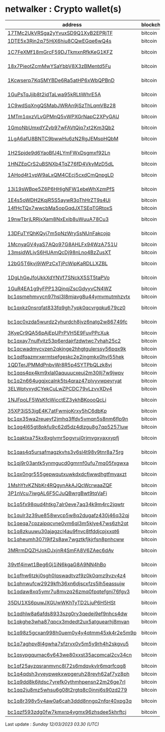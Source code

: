 # netwalker : Crypto wallet(s)

| address | blockchain | Balance |
|---|---|---|
| [17TMc2UkVRSga2yYvuxSD9Q1XyB2EPRjTF](https://www.blockchain.com/explorer/addresses/btc/17TMc2UkVRSga2yYvuxSD9Q1XyB2EPRjTF) | bitcoin | $ 9196 |
| [1DTE5x3Rjn2q75HjX6hiu8CQwEGqe6wQ4s](https://www.blockchain.com/explorer/addresses/btc/1DTE5x3Rjn2q75HjX6hiu8CQwEGqe6wQ4s) | bitcoin | $ 26688 |
| [1C7FeXMf18mGrcF59DJTkmxnRfkKeG1KFZ](https://www.blockchain.com/explorer/addresses/btc/1C7FeXMf18mGrcF59DJTkmxnRfkKeG1KFZ) | bitcoin | $ 2185661 |
| [18x7PieotZcmMwYSaYbbV8X3zBMentd5Fu](https://www.blockchain.com/explorer/addresses/btc/18x7PieotZcmMwYSaYbbV8X3zBMentd5Fu) | bitcoin | $ 148414 |
| [1Kcwserp7KqSMYBDe6Ra5atHP6xWbQPBnD](https://www.blockchain.com/explorer/addresses/btc/1Kcwserp7KqSMYBDe6Ra5atHP6xWbQPBnD) | bitcoin | $ 2110466 |
| [1GuPsTqJjib8t2idTaLwa95kRLtiWhrE5A](https://www.blockchain.com/explorer/addresses/btc/1GuPsTqJjib8t2idTaLwa95kRLtiWhrE5A) | bitcoin | $ 1575360 |
| [1C9wdSqXngQSMabJWRAn9jSzThLqmVBz28](https://www.blockchain.com/explorer/addresses/btc/1C9wdSqXngQSMabJWRAn9jSzThLqmVBz28) | bitcoin | $ 16244 |
| [1MTm1qxzVLvGPMnQ5vWPXGrNapC2XPyGAU](https://www.blockchain.com/explorer/addresses/btc/1MTm1qxzVLvGPMnQ5vWPXGrNapC2XPyGAU) | bitcoin | $ 653429 |
| [1GmoNbUmxdYZyb97wFAVtQjq7xt2Km3Qb2](https://www.blockchain.com/explorer/addresses/btc/1GmoNbUmxdYZyb97wFAVtQjq7xt2Km3Qb2) | bitcoin | $ 6024 |
| [1LgA6afU8BNTC9bwwHu6zN2RgJEMspHQbM](https://www.blockchain.com/explorer/addresses/btc/1LgA6afU8BNTC9bwwHu6zN2RgJEMspHQbM) | bitcoin | $ 220453 |
| [1H2Spjde9d6YaoBfJ4LYmFWxDsgmxf92Ln](https://www.blockchain.com/explorer/addresses/btc/1H2Spjde9d6YaoBfJ4LYmFWxDsgmxf92Ln) | bitcoin | $ 609725 |
| [1HNZEpCrS2uBSNXb4TqZ76fD4VkyMzD5dL](https://www.blockchain.com/explorer/addresses/btc/1HNZEpCrS2uBSNXb4TqZ76fD4VkyMzD5dL) | bitcoin | $ 3700 |
| [1AHod4t1vpW9aLxQM4CEcj5cxdCmQnpgLD](https://www.blockchain.com/explorer/addresses/btc/1AHod4t1vpW9aLxQM4CEcj5cxdCmQnpgLD) | bitcoin | $ 111128 |
| [13i19sWBpe5Z6P6HHigNFW1ebeWhXzmPfS](https://www.blockchain.com/explorer/addresses/btc/13i19sWBpe5Z6P6HHigNFW1ebeWhXzmPfS) | bitcoin | $ 115157 |
| [1E4s5oWDH2KqjR5S5aywR3oThHrZT9s4Ui](https://www.blockchain.com/explorer/addresses/btc/1E4s5oWDH2KqjR5S5aywR3oThHrZT9s4Ui) | bitcoin | $ 1380 |
| [14fHcTQx7wwcbMa5opGqdJXTSEqTGRtoxS](https://www.blockchain.com/explorer/addresses/btc/14fHcTQx7wwcbMa5opGqdJXTSEqTGRtoxS) | bitcoin | $ 790 |
| [19nwTbrjLRRjxXam8NxExib8uWuuA78Cu3](https://www.blockchain.com/explorer/addresses/btc/19nwTbrjLRRjxXam8NxExib8uWuuA78Cu3) | bitcoin | $ 419376 |
| [13DFuTYQhKQyj7m5pNzWrySsNUnFakcojp](https://www.blockchain.com/explorer/addresses/btc/13DFuTYQhKQyj7m5pNzWrySsNUnFakcojp) | bitcoin | $ 2104103 |
| [1McnyaGV4yaS7AQo97G8AHLFx94WzA751U](https://www.blockchain.com/explorer/addresses/btc/1McnyaGV4yaS7AQo97G8AHLFx94WzA751U) | bitcoin | $ 19348 |
| [13msidWLjvS6HUAmQcDj98nLno4BzZusXT](https://www.blockchain.com/explorer/addresses/btc/13msidWLjvS6HUAmQcDj98nLno4BzZusXT) | bitcoin | $ 17014 |
| [12bG5T6kvj9iWPzCxTjPcWipKaRDLLXZBL](https://www.blockchain.com/explorer/addresses/btc/12bG5T6kvj9iWPzCxTjPcWipKaRDLLXZBL) | bitcoin | $ 483298 |
| [1DgLhGeJfoUkkXdYNVf7SNckX5ST5taPVo](https://www.blockchain.com/explorer/addresses/btc/1DgLhGeJfoUkkXdYNVf7SNckX5ST5taPVo) | bitcoin | $ 2428273 |
| [1GuR4EA1g9yFPP13QjnqjZscGdyyvCN4WZ](https://www.blockchain.com/explorer/addresses/btc/1GuR4EA1g9yFPP13QjnqjZscGdyyvCN4WZ) | bitcoin | $ 829 |
| [bc1qsmehmvycn97hsl3l8mjavg8u44ymvmutmhzvtx](https://www.blockchain.com/explorer/addresses/btc/bc1qsmehmvycn97hsl3l8mjavg8u44ymvmutmhzvtx) | bitcoin | $ 227 |
| [bc1qxkz0nsrqfat833fq9gh7ypk0qcvrgqku679cz0](https://www.blockchain.com/explorer/addresses/btc/bc1qxkz0nsrqfat833fq9gh7ypk0qcvrgqku679cz0) | bitcoin | $ 135857 |
| [bc1qc0xzda5wurdz2yhurdch8jvz6natg2w86749fc](https://www.blockchain.com/explorer/addresses/btc/bc1qc0xzda5wurdz2yhurdch8jvz6natg2w86749fc) | bitcoin | $ 122161 |
| [3KyeCr9QA56pAjEpUPrPVH5E9FuvPPcXuk](https://www.blockchain.com/explorer/addresses/btc/3KyeCr9QA56pAjEpUPrPVH5E9FuvPPcXuk) | bitcoin | $ 77042 |
| [bc1qxay7nulfvjtz53p6erdajrfzdwtwc7vhah25c2](https://www.blockchain.com/explorer/addresses/btc/bc1qxay7nulfvjtz53p6erdajrfzdwtwc7vhah25c2) | bitcoin | $ 657 |
| [bc1qcwadmycvzen2qkjnge2hhgtgulerssy56pqx9k](https://www.blockchain.com/explorer/addresses/btc/bc1qcwadmycvzen2qkjnge2hhgtgulerssy56pqx9k) | bitcoin | $ 30641 |
| [bc1qdfqazmrxermtsefgeskc2e2jngmkx0hvl55hek](https://www.blockchain.com/explorer/addresses/btc/bc1qdfqazmrxermtsefgeskc2e2jngmkx0hvl55hek) | bitcoin | $ 53973 |
| [1QDTerJPMMdPnbvWr8R5p4SYTPbQLzk8vj](https://www.blockchain.com/explorer/addresses/btc/1QDTerJPMMdPnbvWr8R5p4SYTPbQLzk8vj) | bitcoin | $ 1128 |
| [bc1qqs4px4km9xlal0aquuucxeuj2m30llj7w9jwpv](https://www.blockchain.com/explorer/addresses/btc/bc1qqs4px4km9xlal0aquuucxeuj2m30llj7w9jwpv) | bitcoin | $ 87527 |
| [bc1q2n664ugqjxcalnk5ts4qraz47plvyvwpeyryat](https://www.blockchain.com/explorer/addresses/btc/bc1q2n664ugqjxcalnk5ts4qraz47plvyvwpeyryat) | bitcoin | $ 87185 |
| [3ELWptyxydCYekCuLwZPCDC79vLzvvXDv4](https://www.blockchain.com/explorer/addresses/btc/3ELWptyxydCYekCuLwZPCDC79vLzvvXDv4) | bitcoin | $ 27250 |
| [1NJFpoLF5WsKfcWicctEZ3ykhBKoooQcLi](https://www.blockchain.com/explorer/addresses/btc/1NJFpoLF5WsKfcWicctEZ3ykhBKoooQcLi) | bitcoin | $ 853366 |
| [35XP3iS53jgE4K7atFwmjoKrxy5hC6dbKp](https://www.blockchain.com/explorer/addresses/btc/35XP3iS53jgE4K7atFwmjoKrxy5hC6dbKp) | bitcoin | $ 29329 |
| [bc1qx35wa2reueyf2jmhq3ffdv5vmqn5s8nm6flp9n](https://www.blockchain.com/explorer/addresses/btc/bc1qx35wa2reueyf2jmhq3ffdv5vmqn5s8nm6flp9n) | bitcoin | $ 37251 |
| [bc1qg4l65gt8pkfu9c62d5dz4dlzgu8g7qp5257luw](https://www.blockchain.com/explorer/addresses/btc/bc1qg4l65gt8pkfu9c62d5dz4dlzgu8g7qp5257luw) | bitcoin | $ 38978 |
| [bc1qaktxa75kx8xglvmr5pgvruj0rjmvgxyaxxypfj](https://www.blockchain.com/explorer/addresses/btc/bc1qaktxa75kx8xglvmr5pgvruj0rjmvgxyaxxypfj) | bitcoin | $ 108639 |
| [bc1qas4q5ursafmagzkvhs3v6sl4t98v9tnr8a75rg](https://www.blockchain.com/explorer/addresses/btc/bc1qas4q5ursafmagzkvhs3v6sl4t98v9tnr8a75rg) | bitcoin | $ 233846 |
| [bc1qj9r03antk5ynmgucd0gmrnf0ufu7mq05fxgwxa](https://www.blockchain.com/explorer/addresses/btc/bc1qj9r03antk5ynmgucd0gmrnf0ufu7mq05fxgwxa) | bitcoin | $ 654 |
| [bc1qx0ngr555gepwqutxuwkdxdcfjwwdhgtfmyaxzt](https://www.blockchain.com/explorer/addresses/btc/bc1qx0ngr555gepwqutxuwkdxdcfjwwdhgtfmyaxzt) | bitcoin | $ 180845 |
| [1MshYtvKZNbKr4RQgynAkAJQcWcrwaaZQF](https://www.blockchain.com/explorer/addresses/btc/1MshYtvKZNbKr4RQgynAkAJQcWcrwaaZQF) | bitcoin | $ 750 |
| [3P1nVcu7iwgAL6F5CJuQBwrgBwt9tqVaFi](https://www.blockchain.com/explorer/addresses/btc/3P1nVcu7iwgAL6F5CJuQBwrgBwt9tqVaFi) | bitcoin | $ 38871 |
| [bc1q5fx98qud4htkg7alr0eve7aq34k9m4rc2jqwtr](https://www.blockchain.com/explorer/addresses/btc/bc1q5fx98qud4htkg7alr0eve7aq34k9m4rc2jqwtr) | bitcoin | $ 237948 |
| [bc1qulr3z39ue858wvcp5w8q2dugafz430j46q32qj](https://www.blockchain.com/explorer/addresses/btc/bc1qulr3z39ue858wvcp5w8q2dugafz430j46q32qj) | bitcoin | $ 18880 |
| [bc1qeqa7cpzajpqcvne0vm6ql3m5klye47ws6zh2qt](https://www.blockchain.com/explorer/addresses/btc/bc1qeqa7cpzajpqcvne0vm6ql3m5klye47ws6zh2qt) | bitcoin | $ 16512 |
| [bc1q8zkuuwu30ajagzcl4au9fnvc8tfddjcpjxxqt6](https://www.blockchain.com/explorer/addresses/btc/bc1q8zkuuwu30ajagzcl4au9fnvc8tfddjcpjxxqt6) | bitcoin | $ 14362 |
| [bc1qheumh307l9jf2s8aw7wgztkfjkjrfsn8pnhcww](https://www.blockchain.com/explorer/addresses/btc/bc1qheumh307l9jf2s8aw7wgztkfjkjrfsn8pnhcww) | bitcoin | $ 1618 |
| [3MRrmDQZHJokDJxjnR4SmFA8V6ZAec6dAv](https://www.blockchain.com/explorer/addresses/btc/3MRrmDQZHJokDJxjnR4SmFA8V6ZAec6dAv) | bitcoin | $ 3633915 |
| [39vtf4inwt1Beg6Gj1iN6kgaG8A9NN4hBo](https://www.blockchain.com/explorer/addresses/btc/39vtf4inwt1Beg6Gj1iN6kgaG8A9NN4hBo) | bitcoin | $ 114782 |
| [bc1qfhw6tzkj0sgh0lqswadtvzf9z0k0qmz9vzv4z4](https://www.blockchain.com/explorer/addresses/btc/bc1qfhw6tzkj0sgh0lqswadtvzf9z0k0qmz9vzv4z4) | bitcoin | $ 784 |
| [bc1qhnwufcw2929kfh36xn6djscxfzs5lh5eassujw](https://www.blockchain.com/explorer/addresses/btc/bc1qhnwufcw2929kfh36xn6djscxfzs5lh5eassujw) | bitcoin | $ 21283 |
| [bc1qdaw8xq5ymr7u8mvzq26zmq0fpqtefgnj76fgv3](https://www.blockchain.com/explorer/addresses/btc/bc1qdaw8xq5ymr7u8mvzq26zmq0fpqtefgnj76fgv3) | bitcoin | $ 818 |
| [35DU1XS6puwJXGUwWKhTyTD2LjuP6H5HSt](https://www.blockchain.com/explorer/addresses/btc/35DU1XS6puwJXGUwWKhTyTD2LjuP6H5HSt) | bitcoin | $ 2019668 |
| [bc1qdhlw8a6afds8933szg0ry3qedej9ef9nhcs4dw](https://www.blockchain.com/explorer/addresses/btc/bc1qdhlw8a6afds8933szg0ry3qedej9ef9nhcs4dw) | bitcoin | $ 8445 |
| [bc1qkghe3wha87qpcx3mdedt2ux5atguearhj8mvan](https://www.blockchain.com/explorer/addresses/btc/bc1qkghe3wha87qpcx3mdedt2ux5atguearhj8mvan) | bitcoin | $ 47 |
| [bc1q98z5gcxan998h0uem0y4y4qtmm45xk4r2e5m9p](https://www.blockchain.com/explorer/addresses/btc/bc1q98z5gcxan998h0uem0y4y4qtmm45xk4r2e5m9p) | bitcoin | $ 5235133 |
| [bc1q7aghpv8l4gwha7sfzrvx0v5m5y9rh4h2skgvu5](https://www.blockchain.com/explorer/addresses/btc/bc1q7aghpv8l4gwha7sfzrvx0v5m5y9rh4h2skgvu5) | bitcoin | $ 399 |
| [bc1qsypgqumac6y643we80xxst35acpmcal2cv34cn](https://www.blockchain.com/explorer/addresses/btc/bc1qsypgqumac6y643we80xxst35acpmcal2cv34cn) | bitcoin | $ 118899 |
| [bc1qf25ayzqsranmvnc8l72s6mdqvkvlr6mqrfcqg8](https://www.blockchain.com/explorer/addresses/btc/bc1qf25ayzqsranmvnc8l72s6mdqvkvlr6mqrfcqg8) | bitcoin | $ 282 |
| [bc1q4qdsh3vveypwekxwpgeruh28revh62af7yz8ph](https://www.blockchain.com/explorer/addresses/btc/bc1q4qdsh3vveypwekxwpgeruh28revh62af7yz8ph) | bitcoin | $ 29492 |
| [bc1q9dd8k6jtdsc7yrefk0ythmhpensn22m26ge7rl](https://www.blockchain.com/explorer/addresses/btc/bc1q9dd8k6jtdsc7yrefk0ythmhpensn22m26ge7rl) | bitcoin | $ 22753 |
| [bc1qq2ju8mz5whsu6g08t2rgtq8c0jnnj6s90zd279](https://www.blockchain.com/explorer/addresses/btc/bc1qq2ju8mz5whsu6g08t2rgtq8c0jnnj6s90zd279) | bitcoin | $ 1514 |
| [bc1q8r398v5v4aw0a6cah3ddd8nngq2nfqr40xpg3q](https://www.blockchain.com/explorer/addresses/btc/bc1q8r398v5v4aw0a6cah3ddd8nngq2nfqr40xpg3q) | bitcoin | $ 567683 |
| [bc1qzf593zdg0fw7kmxrp4vgmx96zhsdee5khrftcj](https://www.blockchain.com/explorer/addresses/btc/bc1qzf593zdg0fw7kmxrp4vgmx96zhsdee5khrftcj) | bitcoin | $ 169 |

Last update : _Sunday 12/03/2023 03.30 (UTC)_

